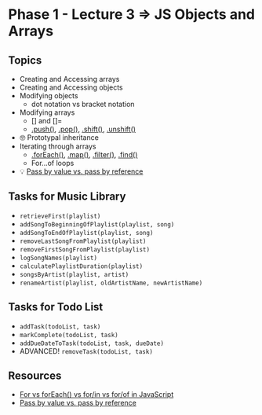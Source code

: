# Phase 1 - Lecture 3 => JS Objects and Arrays


## Topics
- Creating and Accessing arrays
- Creating and Accessing objects
- Modifying objects
  - dot notation vs bracket notation
- Modifying arrays
  - [] and []=
  - [.push()](https://developer.mozilla.org/en-US/docs/Web/JavaScript/Reference/Global_Objects/Array/push), [.pop()](https://developer.mozilla.org/en-US/docs/Web/JavaScript/Reference/Global_Objects/Array/pop), [.shift()](https://developer.mozilla.org/en-US/docs/Web/JavaScript/Reference/Global_Objects/Array/shift), [.unshift()](https://developer.mozilla.org/en-US/docs/Web/JavaScript/Reference/Global_Objects/Array/unshift)
- 🤓 Prototypal inheritance
- Iterating through arrays
  - [.forEach()](https://developer.mozilla.org/en-US/docs/Web/JavaScript/Reference/Global_Objects/Array/forEach), [.map()](https://developer.mozilla.org/en-US/docs/Web/JavaScript/Reference/Global_Objects/Array/map), [.filter()](https://developer.mozilla.org/en-US/docs/Web/JavaScript/Reference/Global_Objects/Array/filter), [.find()](https://developer.mozilla.org/en-US/docs/Web/JavaScript/Reference/Global_Objects/Array/find)
  - For...of loops
- 💡 [Pass by value vs. pass by reference](https://pediaa.com/what-is-the-difference-between-pass-by-value-and-pass-by-reference/) 

## Tasks for Music Library

- `retrieveFirst(playlist)`
- `addSongToBeginningOfPlaylist(playlist, song)`
- `addSongToEndOfPlaylist(playlist, song)`
- `removeLastSongFromPlaylist(playlist)`
- `removeFirstSongFromPlaylist(playlist)`
- `logSongNames(playlist)`
- `calculatePlaylistDuration(playlist)`
- `songsByArtist(playlist, artist)`
- `renameArtist(playlist, oldArtistName, newArtistName)`

## Tasks for Todo List

- `addTask(todoList, task)`
- `markComplete(todoList, task)`
- `addDueDateToTask(todoList, task, dueDate)`
- ADVANCED! `removeTask(todoList, task)`

## Resources

- [For vs forEach() vs for/in vs for/of in JavaScript](https://thecodebarbarian.com/for-vs-for-each-vs-for-in-vs-for-of-in-javascript.html)
- [Pass by value vs. pass by reference](https://pediaa.com/what-is-the-difference-between-pass-by-value-and-pass-by-reference/) 